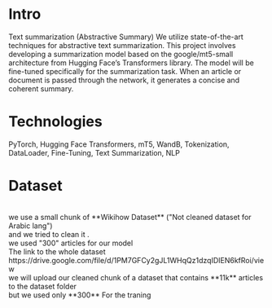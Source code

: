 # Intro

Text summarization (Abstractive Summary)
We utilize state-of-the-art techniques for abstractive text summarization. This project involves developing a summarization model based on the google/mt5-small architecture from Hugging Face’s Transformers library. The model will be fine-tuned specifically for the summarization task. When an article or document is passed through the network, it generates a concise and coherent summary.

# Technologies

PyTorch, Hugging Face Transformers, mT5, WandB, Tokenization, DataLoader, Fine-Tuning, Text Summarization, NLP


# Dataset
<br>
we use  a small chunk of **Wikihow Dataset** ("Not cleaned dataset for Arabic lang")<br>
and we tried to clean it  .<br>
we used "300" articles for our model <br>
The link to the whole dataset<br>
https://drive.google.com/file/d/1PM7GFCy2gJL1WHqQz1dzqIDIEN6kfRoi/view<br>
we will upload our cleaned chunk of a dataset that contains **11k** articles to the dataset folder <br>
but we used only **300** For the traning <br>
